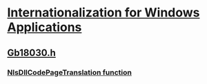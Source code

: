 # [Internationalization for Windows Applications](../_intl/index.md)
## [Gb18030.h](index.md)
### [NlsDllCodePageTranslation function](../gb18030/nf-gb18030-nlsdllcodepagetranslation.md)
